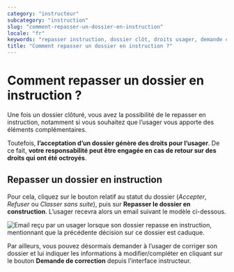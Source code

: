 ```yaml
---
category: "instructeur"
subcategory: "instruction"
slug: "comment-repasser-un-dossier-en-instruction"
locale: "fr"
keywords: "repasser instruction, dossier clôt, droits usager, demande correction"
title: "Comment repasser un dossier en instruction ?"
---
```


# Comment repasser un dossier en instruction ?

Une fois un dossier clôturé, vous avez la possibilité de le repasser en instruction, notamment si vous souhaitez que l’usager vous apporte des éléments complémentaires.

Toutefois, **l’acceptation d’un dossier génère des droits pour l’usager**. De ce fait, **votre responsabilité peut être engagée en cas de retour sur des droits qui ont été octroyés**.

## Repasser un dossier en instruction

Pour cela, cliquez sur le bouton relatif au statut du dossier (*Accepter*, *Refuser* ou *Classer sans suite*), puis sur **Repasser le dossier en construction**. L’usager recevra alors un email suivant le modèle ci-dessous.

![Email reçu par un usager lorsque son dossier repasse en instruction, mentionnant que la précédente décision sur ce dossier est caduque.](faq/usager-email-dossier-repasser-instruction.png)

Par ailleurs, vous pouvez désormais demander à l’usager de corriger son dossier et lui indiquer les informations à modifier/compléter en cliquant sur le bouton **Demande de correction** depuis l’interface instructeur.
